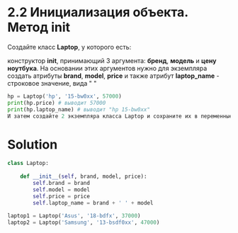 # 2.2 Инициализация объекта. Метод init
Создайте класс **Laptop**, у которого есть:

конструктор **__init__**, принимающий 3 аргумента: **бренд**, **модель** и **цену ноутбука**. На основании этих аргументов нужно для экземпляра создать атрибуты **brand**, **model**, **price** и также атрибут **laptop_name** - строковое значение, вида "<brand> <model>"
```python
hp = Laptop('hp', '15-bw0xx', 57000)
print(hp.price) # выводит 57000
print(hp.laptop_name) # выводит "hp 15-bw0xx"
И затем создайте 2 экземпляра класса Laptop и сохраните их в переменные laptop1 и laptop2.
```

# Solution
```python
class Laptop:
    
    def __init__(self, brand, model, price):
        self.brand = brand
        self.model = model
        self.price = price
        self.laptop_name = brand + ' ' + model
        
laptop1 = Laptop('Asus', '18-bdfx', 37000)
laptop2 = Laptop('Samsung', '13-bsdf0xx', 47000)
```